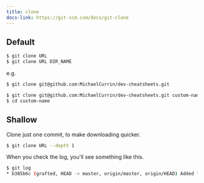 ```yaml
---
title: clone
docs-link: https://git-scm.com/docs/git-clone
---
```



## Default

```sh
$ git clone URL
$ git clone URL DIR_NAME
```

e.g.

```sh
$ git clone git@github.com:MichaelCurrin/dev-cheatsheets.git

$ git clone git@github.com:MichaelCurrin/dev-cheatsheets.git custom-name
$ cd custom-name
```


## Shallow

Clone just one commit, to make downloading quicker.

```sh
$ git clone URL --depth 1
```

When you check the log, you'll see something like this.

```sh
$ git log
* b385b6c (grafted, HEAD -> master, origin/master, origin/HEAD) Added foo to bar
```
